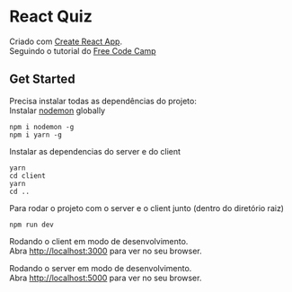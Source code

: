 # React Quiz

Criado com [Create React App](https://github.com/facebookincubator/create-react-app).<br>
Seguindo o tutorial do [Free Code Camp](https://medium.freecodecamp.org/how-to-make-create-react-app-work-with-a-node-backend-api-7c5c48acb1b0)

## Get Started
Precisa instalar todas as dependências do projeto:<br>
Instalar [nodemon](https://github.com/remy/nodemon) globally

```
npm i nodemon -g
npm i yarn -g
```

Instalar as dependencias do server e do client

```
yarn
cd client
yarn
cd ..
```

Para rodar o projeto com o server e o client junto (dentro do diretório raiz)

```
npm run dev
```

Rodando o client em modo de desenvolvimento.<br>
Abra [http://localhost:3000](http://localhost:3000) para ver no seu browser.

Rodando o server em modo de desenvolvimento.<br>
Abra [http://localhost:5000](http://localhost:5000) para ver no seu browser.
